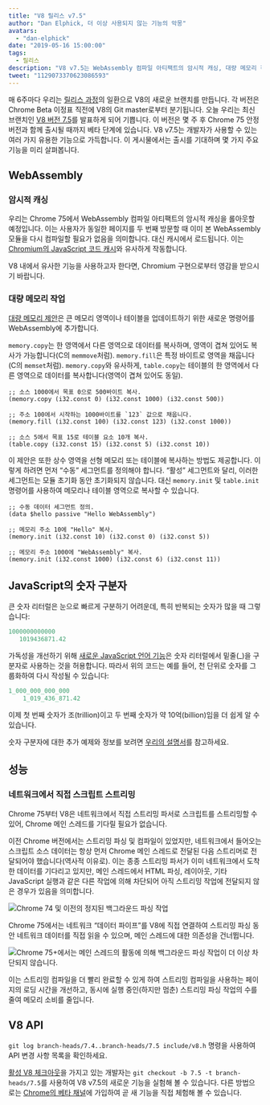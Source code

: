 ```yaml
---
title: "V8 릴리스 v7.5"
author: "Dan Elphick, 더 이상 사용되지 않는 기능의 악몽"
avatars: 
  - "dan-elphick"
date: "2019-05-16 15:00:00"
tags: 
  - 릴리스
description: "V8 v7.5는 WebAssembly 컴파일 아티팩트의 암시적 캐싱, 대량 메모리 작업, JavaScript의 숫자 구분자 등 많은 기능을 제공합니다!"
tweet: "1129073370623086593"
---
```

매 6주마다 우리는 [릴리스 과정](/docs/release-process)의 일환으로 V8의 새로운 브랜치를 만듭니다. 각 버전은 Chrome Beta 이정표 직전에 V8의 Git master로부터 분기됩니다. 오늘 우리는 최신 브랜치인 [V8 버전 7.5](https://chromium.googlesource.com/v8/v8.git/+log/branch-heads/7.5)를 발표하게 되어 기쁩니다. 이 버전은 몇 주 후 Chrome 75 안정 버전과 함께 출시될 때까지 베타 단계에 있습니다. V8 v7.5는 개발자가 사용할 수 있는 여러 가지 유용한 기능으로 가득합니다. 이 게시물에서는 출시를 기대하며 몇 가지 주요 기능을 미리 살펴봅니다.

<!--truncate-->
## WebAssembly

### 암시적 캐싱

우리는 Chrome 75에서 WebAssembly 컴파일 아티팩트의 암시적 캐싱을 롤아웃할 예정입니다. 이는 사용자가 동일한 페이지를 두 번째 방문할 때 이미 본 WebAssembly 모듈을 다시 컴파일할 필요가 없음을 의미합니다. 대신 캐시에서 로드됩니다. 이는 [Chromium의 JavaScript 코드 캐시](/blog/code-caching-for-devs)와 유사하게 작동합니다.

V8 내에서 유사한 기능을 사용하고자 한다면, Chromium 구현으로부터 영감을 받으시기 바랍니다.

### 대량 메모리 작업

[대량 메모리 제안](https://github.com/webassembly/bulk-memory-operations)은 큰 메모리 영역이나 테이블을 업데이트하기 위한 새로운 명령어를 WebAssembly에 추가합니다.

`memory.copy`는 한 영역에서 다른 영역으로 데이터를 복사하며, 영역이 겹쳐 있어도 복사가 가능합니다(C의 `memmove`처럼). `memory.fill`은 특정 바이트로 영역을 채웁니다(C의 `memset`처럼). `memory.copy`와 유사하게, `table.copy`는 테이블의 한 영역에서 다른 영역으로 데이터를 복사합니다(영역이 겹쳐 있어도 동일).

```wasm
;; 소스 1000에서 목표 0으로 500바이트 복사.
(memory.copy (i32.const 0) (i32.const 1000) (i32.const 500))

;; 주소 100에서 시작하는 1000바이트를 `123` 값으로 채웁니다.
(memory.fill (i32.const 100) (i32.const 123) (i32.const 1000))

;; 소스 5에서 목표 15로 테이블 요소 10개 복사.
(table.copy (i32.const 15) (i32.const 5) (i32.const 10))
```

이 제안은 또한 상수 영역을 선형 메모리 또는 테이블에 복사하는 방법도 제공합니다. 이렇게 하려면 먼저 “수동” 세그먼트를 정의해야 합니다. “활성” 세그먼트와 달리, 이러한 세그먼트는 모듈 초기화 동안 초기화되지 않습니다. 대신 `memory.init` 및 `table.init` 명령어를 사용하여 메모리나 테이블 영역으로 복사할 수 있습니다.

```wasm
;; 수동 데이터 세그먼트 정의.
(data $hello passive "Hello WebAssembly")

;; 메모리 주소 10에 "Hello" 복사.
(memory.init (i32.const 10) (i32.const 0) (i32.const 5))

;; 메모리 주소 1000에 "WebAssembly" 복사.
(memory.init (i32.const 1000) (i32.const 6) (i32.const 11))
```

## JavaScript의 숫자 구분자

큰 숫자 리터럴은 눈으로 빠르게 구분하기 어려운데, 특히 반복되는 숫자가 많을 때 그렇습니다:

```js
1000000000000
   1019436871.42
```

가독성을 개선하기 위해 [새로운 JavaScript 언어 기능](/features/numeric-separators)은 숫자 리터럴에서 밑줄(_)을 구분자로 사용하는 것을 허용합니다. 따라서 위의 코드는 예를 들어, 천 단위로 숫자를 그룹화하여 다시 작성될 수 있습니다:

```js
1_000_000_000_000
    1_019_436_871.42
```

이제 첫 번째 숫자가 조(trillion)이고 두 번째 숫자가 약 10억(billion)임을 더 쉽게 알 수 있습니다.

숫자 구분자에 대한 추가 예제와 정보를 보려면 [우리의 설명서](/features/numeric-separators)를 참고하세요.

## 성능

### 네트워크에서 직접 스크립트 스트리밍

Chrome 75부터 V8은 네트워크에서 직접 스트리밍 파서로 스크립트를 스트리밍할 수 있어, Chrome 메인 스레드를 기다릴 필요가 없습니다.

이전 Chrome 버전에서는 스트리밍 파싱 및 컴파일이 있었지만, 네트워크에서 들어오는 스크립트 소스 데이터는 항상 먼저 Chrome 메인 스레드로 전달된 다음 스트리머로 전달되어야 했습니다(역사적 이유로). 이는 종종 스트리밍 파서가 이미 네트워크에서 도착한 데이터를 기다리고 있지만, 메인 스레드에서 HTML 파싱, 레이아웃, 기타 JavaScript 실행과 같은 다른 작업에 의해 차단되어 아직 스트리밍 작업에 전달되지 않은 경우가 있음을 의미합니다.

![Chrome 74 및 이전의 정지된 백그라운드 파싱 작업](/_img/v8-release-75/before.jpg)

Chrome 75에서는 네트워크 “데이터 파이프”를 V8에 직접 연결하여 스트리밍 파싱 동안 네트워크 데이터를 직접 읽을 수 있으며, 메인 스레드에 대한 의존성을 건너뜁니다.

![Chrome 75+에서는 메인 스레드의 활동에 의해 백그라운드 파싱 작업이 더 이상 차단되지 않습니다.](/_img/v8-release-75/after.jpg)

이는 스트리밍 컴파일을 더 빨리 완료할 수 있게 하여 스트리밍 컴파일을 사용하는 페이지의 로딩 시간을 개선하고, 동시에 실행 중인(하지만 멈춘) 스트리밍 파싱 작업의 수를 줄여 메모리 소비를 줄입니다.

## V8 API

`git log branch-heads/7.4..branch-heads/7.5 include/v8.h` 명령을 사용하여 API 변경 사항 목록을 확인하세요.

[활성 V8 체크아웃](/docs/source-code#using-git)을 가지고 있는 개발자는 `git checkout -b 7.5 -t branch-heads/7.5`를 사용하여 V8 v7.5의 새로운 기능을 실험해 볼 수 있습니다. 다른 방법으로는 [Chrome의 베타 채널](https://www.google.com/chrome/browser/beta.html)에 가입하여 곧 새 기능을 직접 체험해 볼 수 있습니다.
